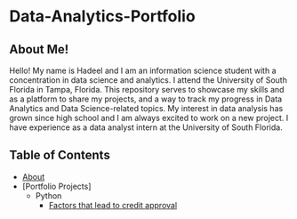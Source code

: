 # Data-Analytics-Portfolio
## About Me!
Hello! My name is Hadeel and I am an information science student with a concentration in data science and analytics. I attend the University of South Florida in Tampa, Florida. This repository serves to showcase my skills and as a platform to share my projects, and a way to track my progress in Data Analytics and Data Science-related topics. My interest in data analysis has grown since high school and I am always excited to work on a new project. I have experience as a data analyst intern at the University of South Florida. 

## Table of Contents
* [About](https://github.com/Hadeelsm11/Data-Analytics-Portfolio/blob/main/README.md#about-me)
* [Portfolio Projects]
  * Python
    * [Factors that lead to credit approval](https://github.com/Hadeelsm11/Data-Analytics-Portfolio/tree/main/Credit%20Risk%20Analysis)
